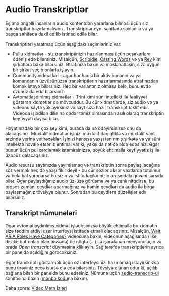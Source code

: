 # Audio Transkriptlər

Eşitmə əngəlli insanların audio kontentdən yararlana bilməsi üçün siz transkriptlər hazırlamalısınız. Transkriprlər eyni səhifədə saxlanıla və ya başqa səhifədə daxil edilib istinad edilə bilər.

Transkriptləri yaratmaq üçün aşağıdakı seçimləriniz var:

- Pullu xidmətlər - siz transkriptinizin hazırlanması üçün peşəkarlara ödəniş edə bilərsiniz. Misalçün, [Scribidie](https://scribie.com/), [Casting Words](https://castingwords.com/) və ya [Rev](https://www.rev.com/) kimi şirkətlərə baxa bilərsiniz. Ətrafınıza baxın və məsləhətləşin, sizə uyğun bir şirkət seçib onlarla işləyin.
- Community xidmətləri - əgər hər hansı bir aktiv icmanın və ya komandanın üzvüsünüzsə transkriptlərin hazırlanmasında ətrafınızdan kömək istəyə bilərsiniz. Heç bir variantınız olmasa belə, bunu evdə özünüz də edə bilərsiniz.
- Avtomatlaşdırılmış xidmətlər - [Trint](https://trint.com/) kimi süni intellekt ilə fəaliyyət göstərən xidmətlər də mövcuddur. Bu cür xidmətlərdə, siz audio və ya videonu sayta yükləyirsiniz və sayt sizə hazır transkript təklif edir. Videoda işlədilən dilin nə qədər təmiz olmasından asılı olaraq transkriptin keyfiyyəti dəyişə bilər.

Həyatınızdakı bir çox şey kimi, burada da nə ödəyirsinizsə onu da alacaqsınız. Müxtəlif xidmətlər işinizi müxtəlif dəqiqliklə və
müxtəlif vaxt ərzində yerinə yetirəcəklər. İşinizi hansısa yaxşı tanınmış şirkətə və ya süni intellektə həvalə etsəniz ehtimal var ki, yaxşı da nəticə əldə edəsiniz. Əgər bunun üçün pul xərcləmək istəmirsinizsə, böyük ehtimalla keyfiyyətiz iş ilə üzbəüz qalacaqsınız.

Audio resursu saytınızda yayımlamaq və transkriptin sonra paylaşılacağına söz vermək heç də yaxşı fikir deyil - bu cür sözlər əksər vaxtlarda tutulmur və belə hal yaranarsa bu sizin və istifadəçilərinizin arasındakı güvəni sarsıda bilər. Əgər paylaşdığınız audio üz-üzə görüşmə və ya canlı nitqdirsə, bu proses zamanı qeydlər aparmağınız və həmin qeydləri də audio ilə birgə paylaşmağınız tövsiyyə olunur. Sonradan bu qeydlərə düzəlişlər edə bilərsiniz.

## Transkript nümunələri

Əgər avtomatlaşdırılmış xidmət işlədirsinizsə böyük ehtimalla bu xidmətin sizə təqdim etdiyi user interfeysi istifadə etməli olacaqsınız. Misalçün, [ Wait, ARIA Roles Have Categories?](https://www.youtube.com/watch?v=mwF-PpJOjMs) videosuna baxın, videonun aşağısında (like, dislike buttonları olan hissədə) üç nöqtə (...) ilə işarələnən menyunu açın və orada _Open transcript_ düyməsinə klikləyin. Sağ tərəfdə transkriptlərin ayrıca bir paneldə açıldığını görəcəksiniz.

Əgər transkripti göstərmək üçün öz interfeysinizi hazırlamaq istəyirsinizsə bunu ürəyiniz necə istəsə elə edə bilərsiniz. Tövsiyə olunan odur ki, açılıb bağlana bilən bir paneldə bunu edəsiniz. Nümunə üçün [audio-transcrip-ui](https://mdn.github.io/learning-area/accessibility/multimedia/audio-transcript-ui/) səhifəsinə baxın ([mənbə kodu](https://github.com/mdn/learning-area/tree/master/accessibility/multimedia/audio-transcript-ui)na baxın).

Daha sonra: [Video Mətn İzləri](muyesser-multimedia/video-metn-izleri.md)
